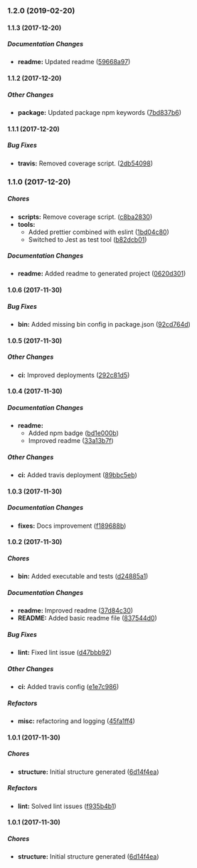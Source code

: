 ### 1.2.0 (2019-02-20)

#### 1.1.3 (2017-12-20)

##### Documentation Changes

* **readme:** Updated readme ([59668a97](https://github.com/jramcast/create-js-package/commit/59668a97a6b2929abecb6e304c03555429391ea9))

#### 1.1.2 (2017-12-20)

##### Other Changes

* **package:** Updated package npm keywords ([7bd837b6](https://github.com/jramcast/create-js-package/commit/7bd837b6b52069addd44bc78ccc51645bece576e))

#### 1.1.1 (2017-12-20)

##### Bug Fixes

* **travis:** Removed coverage script. ([2db54098](https://github.com/jramcast/create-js-package/commit/2db540989157e743ef397b974e4856a4bb0f9ec8))

### 1.1.0 (2017-12-20)

##### Chores

* **scripts:** Remove coverage script. ([c8ba2830](https://github.com/jramcast/create-js-package/commit/c8ba2830edac856e40056cd98d866d76c6522e42))
* **tools:**
  * Added prettier combined with eslint ([1bd04c80](https://github.com/jramcast/create-js-package/commit/1bd04c80098bd8f053b8474eaaf47897791b237d))
  * Switched to Jest as test tool ([b82dcb01](https://github.com/jramcast/create-js-package/commit/b82dcb014d3fec253f81e7963551dfcd9a731605))

##### Documentation Changes

* **readme:** Added readme to generated project ([0620d301](https://github.com/jramcast/create-js-package/commit/0620d301dc46da4a19dc84599a3900350e35d329))

#### 1.0.6 (2017-11-30)

##### Bug Fixes

* **bin:** Added missing bin config in package.json ([92cd764d](https://github.com/jramcast/create-js-package/commit/92cd764d88cc7533eac75a608c863552e8055a1e))

#### 1.0.5 (2017-11-30)

##### Other Changes

* **ci:** Improved deployments ([292c81d5](https://github.com/jramcast/create-js-package/commit/292c81d54a4c24ffbd8b4428441a7c1a74ec4370))

#### 1.0.4 (2017-11-30)

##### Documentation Changes

* **readme:**
  * Added npm badge ([bd1e000b](https://github.com/jramcast/create-js-package/commit/bd1e000b206a0dd985e924b39d3c2e0a01fdf145))
  * Improved readme ([33a13b7f](https://github.com/jramcast/create-js-package/commit/33a13b7fba198ac4731ac75d449408f18fbe0a0d))

##### Other Changes

* **ci:** Added travis deployment ([89bbc5eb](https://github.com/jramcast/create-js-package/commit/89bbc5ebdef061b99c0ed386899ee4acdc0bf632))

#### 1.0.3 (2017-11-30)

##### Documentation Changes

* **fixes:** Docs improvement ([f189688b](https://github.com/jramcast/create-js-package/commit/f189688bccf07af71228d7ea61c07c32dbfa768d))

#### 1.0.2 (2017-11-30)

##### Chores

* **bin:** Added executable and tests ([d24885a1](https://github.com/jramcast/create-js-package/commit/d24885a16a68599c3fe1d567197a88a1dfb7b3e7))

##### Documentation Changes

* **readme:** Improved readme ([37d84c30](https://github.com/jramcast/create-js-package/commit/37d84c30f8a96e707e9f533320ae9a80b20aeb91))
* **README:** Added basic readme file ([837544d0](https://github.com/jramcast/create-js-package/commit/837544d022d114d6b29d963e8c3532254b43a00b))

##### Bug Fixes

* **lint:** Fixed lint issue ([d47bbb92](https://github.com/jramcast/create-js-package/commit/d47bbb927cd30e17f75a9b68699ed4bc03f5fde2))

##### Other Changes

* **ci:** Added travis config ([e1e7c986](https://github.com/jramcast/create-js-package/commit/e1e7c986e346b5c2be6c23878fef451963a0366c))

##### Refactors

* **misc:** refactoring and logging ([45fa1ff4](https://github.com/jramcast/create-js-package/commit/45fa1ff45b1b04542c7b786094941b2c1114000b))

#### 1.0.1 (2017-11-30)

##### Chores

* **structure:** Initial structure generated ([6d14f4ea](https://github.com/jramcast/create-js-package/commit/6d14f4eac702c4e07de557f0f9c64b9783a2a720))

##### Refactors

* **lint:** Solved lint issues ([f935b4b1](https://github.com/jramcast/create-js-package/commit/f935b4b13653565bd3dc57f8e300310b1e1fba9f))

#### 1.0.1 (2017-11-30)

##### Chores

* **structure:** Initial structure generated ([6d14f4ea](https://github.com/jramcast/create-js-package/commit/6d14f4eac702c4e07de557f0f9c64b9783a2a720))

